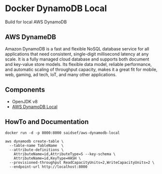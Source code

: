 # Docker DynamoDB Local

Build for local AWS DynamoDB

## AWS DynameDB

Amazon DynamoDB is a fast and flexible NoSQL database service for all applications that need consistent, single-digit millisecond latency at any scale. It is a fully managed cloud database and supports both document and key-value store models. Its flexible data model, reliable performance, and automatic scaling of throughput capacity, makes it a great fit for mobile, web, gaming, ad tech, IoT, and many other applications.

## Components

 - OpenJDK v8
 - [AWS DynamoDB Local](https://s3-us-west-2.amazonaws.com/dynamodb-local/dynamodb_local_latest.tar.gz)

## HowTo and Documentation

```shell
docker run -d -p 8000:8000 saidsef/aws-dynamodb-local
```

```shell
aws dynamodb create-table \
  --table-name TableName  \
  --attribute-definitions \
    AttributeName=id,AttributeType=S --key-schema \
    AttributeName=id,KeyType=HASH \
  --provisioned-throughput ReadCapacityUnits=2,WriteCapacityUnits=2 \
  --endpoint-url http://localhost:8000
```
